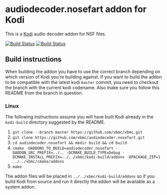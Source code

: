 # audiodecoder.nosefart addon for Kodi

This is a [Kodi](https://kodi.tv) audio decoder addon for NSF files.

[![Build Status](https://travis-ci.org/xbmc/audiodecoder.nosefart.svg?branch=Matrix)](https://travis-ci.org/xbmc/audiodecoder.nosefart/branches)
[![Build Status](https://dev.azure.com/teamkodi/binary-addons/_apis/build/status/xbmc.audiodecoder.nosefart?branchName=Matrix)](https://dev.azure.com/teamkodi/binary-addons/_build/latest?definitionId=9&branchName=Matrix)
<!--- [![Build Status](https://ci.appveyor.com/api/projects/status/github/xbmc/audiodecoder.nosefart?branch=Matrix&svg=true)](https://ci.appveyor.com/project/xbmc/audiodecoder-nosefart?branch=Matrix) -->

## Build instructions

When building the addon you have to use the correct branch depending on which version of Kodi you're building against. 
If you want to build the addon to be compatible with the latest kodi `master` commit, you need to checkout the branch with the current kodi codename.
Also make sure you follow this README from the branch in question.

### Linux

The following instructions assume you will have built Kodi already in the `kodi-build` directory 
suggested by the README.

1. `git clone --branch master https://github.com/xbmc/xbmc.git`
2. `git clone https://github.com/xbmc/audiodecoder.nosefart.git`
3. `cd audiodecoder.nosefart && mkdir build && cd build`
4. `cmake -DADDONS_TO_BUILD=audiodecoder.nosefart -DADDON_SRC_PREFIX=../.. -DCMAKE_BUILD_TYPE=Debug -DCMAKE_INSTALL_PREFIX=../../xbmc/kodi-build/addons -DPACKAGE_ZIP=1 ../../xbmc/cmake/addons`
5. `make`

The addon files will be placed in `../../xbmc/kodi-build/addons` so if you build Kodi from source and run it directly 
the addon will be available as a system addon.

